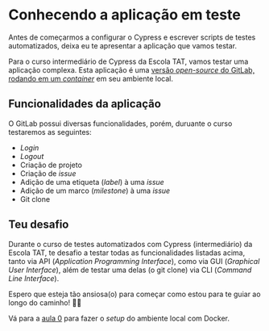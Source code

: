 # Conhecendo a aplicação em teste

Antes de começarmos a configurar o Cypress e escrever scripts de testes automatizados, deixa eu te apresentar a aplicação que vamos testar.

Para o curso intermediário de Cypress da Escola TAT, vamos testar uma aplicação complexa. Esta aplicação é uma [versão _open-source_ do GitLab, rodando em um _container_](https://hub.docker.com/r/wlsf82/gitlab-ce) em seu ambiente local.

## Funcionalidades da aplicação

O GitLab possui diversas funcionalidades, porém, duruante o curso testaremos as seguintes:

- _Login_
- _Logout_
- Criação de projeto
- Criação de _issue_
- Adição de uma etiqueta (_label_) à uma _issue_
- Adição de um marco (_milestone_) à uma _issue_
- Git clone

## Teu desafio

Durante o curso de testes automatizados com Cypress (intermediário) da Escola TAT, te desafio a testar todas as funcionalidades listadas acima, tanto via API (_Application Programming Interface_), como via GUI (_Graphical User Interface_), além de testar uma delas (o git clone) via CLI (_Command Line Interface_).

Espero que esteja tão ansiosa(o) para começar como estou para te guiar ao longo do caminho! 🧑‍🏫

Vá para a [aula 0](./0.md) para fazer o _setup_ do ambiente local com Docker.
